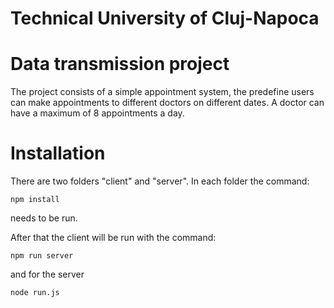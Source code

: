 #  Technical University of Cluj-Napoca 
# Data transmission project
The project consists of a simple appointment system, the predefine users can make appointments to different doctors on different dates.
A doctor can have a maximum of 8 appointments a day.

# Installation 
There are two folders "client" and "server". In each folder the command:
```
npm install
```
needs to be run.

After that the client will be run with the command:
```
npm run server
``` 
and for the server 
```
node run.js
```
